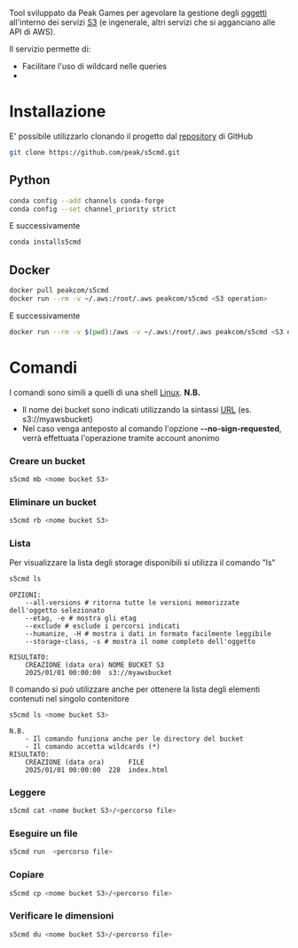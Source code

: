 Tool sviluppato da Peak Games per agevolare la gestione degli [oggetti]() all'interno dei servizi [S3](../Server/AWS#S3) (e ingenerale, altri servizi che si agganciano alle API di AWS).

Il servizio permette di:
- Facilitare l'uso di wildcard nelle queries
- 

# Installazione

E' possibile utilizzarlo clonando il progetto dal [repository](https://github.com/peak/s5cmd) di GitHub
```sh
git clone https://github.com/peak/s5cmd.git
```

## Python
```sh
conda config --add channels conda-forge
conda config --set channel_priority strict
```

E successivamente
```sh
conda installs5cmd
```

## Docker
```sh
docker pull peakcom/s5cmd
docker run --rm -v ~/.aws:/root/.aws peakcom/s5cmd <S3 operation>
```

E successivamente
```sh
docker run --rm -v $(pwd):/aws -v ~/.aws:/root/.aws peakcom/s5cmd <S3 operation>
```

# Comandi
I comandi sono simili a quelli di una shell [Linux](../OS/Linux.md).
**N.B.**
- Il nome dei bucket sono indicati  utilizzando la sintassi [URL](https://it.wikipedia.org/wiki/Uniform_Resource_Locator) (es. s3://myawsbucket)
- Nel caso venga anteposto al comando l'opzione **--no-sign-requested**, verrà effettuata l'operazione tramite account anonimo

### Creare un bucket
```sh
s5cmd mb <nome bucket S3>
```

### Eliminare un bucket
```sh
s5cmd rb <nome bucket S3>
```

### Lista
Per visualizzare la lista degli storage disponibili si utilizza il comando "ls"
```sh
s5cmd ls
```
	OPZIONI:
		--all-versions # ritorna tutte le versioni memorizzate dell'oggetto selezionato
		--etag, -e # mostra gli etag
		--exclude # esclude i percorsi indicati
		--humanize, -H # mostra i dati in formato facilmente leggibile
		--storage-class, -s # mostra il nome completo dell'oggetto
		
	RISULTATO:
		CREAZIONE (data ora) NOME BUCKET S3
		2025/01/01 00:00:00  s3://myawsbucket
	
Il comando si può utilizzare anche per ottenere la lista degli elementi contenuti nel singolo contenitore
```sh
s5cmd ls <nome bucket S3>
```
	N.B.
		- Il comando funziona anche per le directory del bucket
		- Il comando accetta wildcards (*)
	RISULTATO:
		CREAZIONE (data ora)      FILE
		2025/01/01 00:00:00  228  index.html

### Leggere
```sh
s5cmd cat <nome bucket S3>/<percorso file>
```

### Eseguire un file
```sh
s5cmd run  <percorso file>
```

### Copiare
```sh
s5cmd cp <nome bucket S3>/<percorso file>
```

### Verificare le dimensioni
```sh
s5cmd du <nome bucket S3>/<percorso file>
```

